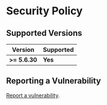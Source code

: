# Security Policy

## Supported Versions

|    Version    | Supported  |
| ------------- | ---------- |
| **>= 5.6.30** |  **Yes**   |

## Reporting a Vulnerability

[Report a vulnerability](https://github.com/Jakiboy/apaapi/issues).
